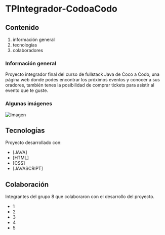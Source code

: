 # TPIntegrador-CodoaCodo

## Contenido
1. información general
2. tecnologías
3. colaboradores

### Información general
Proyecto integrador final del curso de fullstack Java  de Coco a Codo, una página web donde podes encontrar los próximos eventos y conocer a sus oradores, también tenes la posibilidad de comprar tickets para asistir al evento que te guste.
### Algunas imágenes
![Imagen]( https://cloudfront-us-east-1.images.arcpublishing.com/radiomitre/6VCBSJUNWZGQNCXEPDHMS4UTNE.jpg)
## Tecnologías
Proyecto desarrollado con:
* [JAVA] 
* [HTML]
* [CSS]
* [JAVASCRIPT]

## Colaboración 
Integrantes del grupo 8 que colaboraron con el desarrollo del proyecto.
 * 1
* 2
* 3
* 4
* 5


